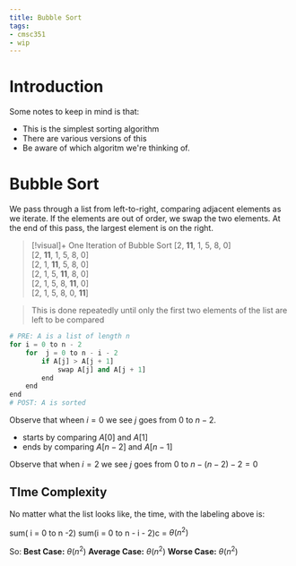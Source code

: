 ```yaml
---
title: Bubble Sort
tags:
- cmsc351
- wip
---
```


# Introduction

Some notes to keep in mind is that:  
* This is the simplest sorting algorithm
* There are various versions of this
* Be aware of which algoritm we're thinking of.

# Bubble Sort

We pass through a list from left-to-right, comparing adjacent elements as we iterate. If the elements are out of order, we swap the two elements. At the end of this pass, the largest element is on the right.

>[!visual]+ One Iteration of Bubble Sort
>[2, **11**, 1, 5, 8, 0]  
>[2, **11**, 1, 5, 8, 0]  
>[2, 1, **11**, 5, 8, 0]  
>[2, 1, 5, **11**, 8, 0]  
>[2, 1, 5, 8, **11**, 0]  
>[2, 1, 5, 8, 0, **11**]  

>This is done repeatedly until only the first two elements of the list are left to be compared

```python
# PRE: A is a list of length n
for i = 0 to n - 2
    for  j = 0 to n - i - 2
        if A[j] > A[j + 1]
            swap A[j] and A[j + 1]
        end
    end
end
# POST: A is sorted 
```

Observe that wheen $i = 0$ we see $j$ goes from $0$ to $n - 2$.  
* starts by comparing $A[0]$ and $A[1]$  
* ends by comparing $A[n-2]$ and $A[n-1]$  

Observe that when $i =  2$ we see $j$ goes from $0$ to $n - ( n - 2 ) - 2 = 0$

## TIme Complexity

No matter what the list looks like, the time, with the labeling above is:

sum( i = 0 to n -2) sum(i = 0 to n - i - 2)c = $\theta(n^2)$

So:
**Best Case:** $\theta(n^2)$
**Average Case:** $\theta(n^2)$
**Worse Case:** $\theta(n^2)$